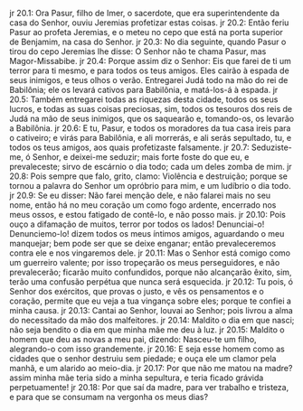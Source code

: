 jr 20.1: Ora Pasur, filho de Imer, o sacerdote, que era superintendente da casa do Senhor, ouviu Jeremias profetizar estas coisas.
jr 20.2: Então feriu Pasur ao profeta Jeremias, e o meteu no cepo que está na porta superior de Benjamim, na casa do Senhor.
jr 20.3: No dia seguinte, quando Pasur o tirou do cepo Jeremias lhe disse: O Senhor não te chama Pasur, mas Magor-Missabibe.
jr 20.4: Porque assim diz o Senhor: Eis que farei de ti um terror para ti mesmo, e para todos os teus amigos. Eles cairão à espada de seus inimigos, e teus olhos o verão. Entregarei Judá todo na mão do rei de Babilônia; ele os levará cativos para Babilônia, e matá-los-á à espada.
jr 20.5: Também entregarei todas as riquezas desta cidade, todos os seus lucros, e todas as suas coisas preciosas, sim, todos os tesouros dos reis de Judá na mão de seus inimigos, que os saquearão e, tomando-os, os levarão a Babilônia.
jr 20.6: E tu, Pasur, e todos os moradores da tua casa ireis para o cativeiro; e virás para Babilônia, e ali morrerás, e ali serás sepultado, tu, e todos os teus amigos, aos quais profetizaste falsamente.
jr 20.7: Seduziste-me, ó Senhor, e deixei-me seduzir; mais forte foste do que eu, e prevaleceste; sirvo de escárnio o dia todo; cada um deles zomba de mim.
jr 20.8: Pois sempre que falo, grito, clamo: Violência e destruição; porque se tornou a palavra do Senhor um opróbrio para mim, e um ludíbrio o dia todo.
jr 20.9: Se eu disser: Não farei menção dele, e não falarei mais no seu nome, então há no meu coração um como fogo ardente, encerrado nos meus ossos, e estou fatigado de contê-lo, e não posso mais.
jr 20.10: Pois ouço a difamação de muitos, terror por todos os lados! Denunciai-o! Denunciemo-lo! dizem todos os meus íntimos amigos, aguardando o meu manquejar; bem pode ser que se deixe enganar; então prevaleceremos contra ele e nos vingaremos dele.
jr 20.11: Mas o Senhor está comigo como um guerreiro valente; por isso tropeçarão os meus perseguidores, e não prevalecerão; ficarão muito confundidos, porque não alcançarão êxito, sim, terão uma confusão perpétua que nunca será esquecida.
jr 20.12: Tu pois, ó Senhor dos exércitos, que provas o justo, e vês os pensamentos e o coração, permite que eu veja a tua vingança sobre eles; porque te confiei a minha causa.
jr 20.13: Cantai ao Senhor, louvai ao Senhor; pois livrou a alma do necessitado da mão dos malfeitores.
jr 20.14: Maldito o dia em que nasci; não seja bendito o dia em que minha mãe me deu à luz.
jr 20.15: Maldito o homem que deu as novas a meu pai, dizendo: Nasceu-te um filho, alegrando-o com isso grandemente.
jr 20.16: E seja esse homem como as cidades que o senhor destruiu sem piedade; e ouça ele um clamor pela manhã, e um alarido ao meio-dia.
jr 20.17: Por que não me matou na madre? assim minha mãe teria sido a minha sepultura, e teria ficado grávida perpetuamente!
jr 20.18: Por que saí da madre, para ver trabalho e tristeza, e para que se consumam na vergonha os meus dias?
